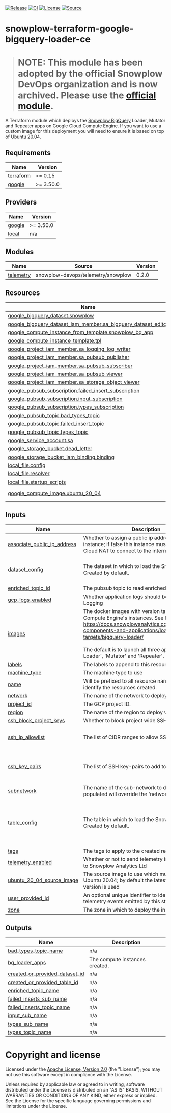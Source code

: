 [![Release][release-image]][release] [![CI][ci-image]][ci] [![License][license-image]][license] [![Source][source-image]][source]

# snowplow-terraform-google-bigquery-loader-ce


># NOTE: This module has been adopted by the official Snowplow DevOps organization and is now archived. Please use the [official module](https://github.com/snowplow-devops/terraform-google-bigquery-loader-pubsub-ce).

A Terraform module which deploys the [Snowplow BigQuery](https://docs.snowplow.io/docs/pipeline-components-and-applications/loaders-storage-targets/bigquery-loader/) Loader, Mutator and
Repeater apps on Google Cloud Compute Engine. If you want to use a custom image for this deployment you
will need to ensure it is based on top of Ubuntu 20.04.

<!-- BEGIN_TF_DOCS -->
## Requirements

| Name | Version |
|------|---------|
| <a name="requirement_terraform"></a> [terraform](#requirement\_terraform) | >= 0.15 |
| <a name="requirement_google"></a> [google](#requirement\_google) | >= 3.50.0 |

## Providers

| Name | Version |
|------|---------|
| <a name="provider_google"></a> [google](#provider\_google) | >= 3.50.0 |
| <a name="provider_local"></a> [local](#provider\_local) | n/a |

## Modules

| Name | Source | Version |
|------|--------|---------|
| <a name="module_telemetry"></a> [telemetry](#module\_telemetry) | snowplow-devops/telemetry/snowplow | 0.2.0 |

## Resources

| Name | Type |
|------|------|
| [google_bigquery_dataset.snowplow](https://registry.terraform.io/providers/hashicorp/google/latest/docs/resources/bigquery_dataset) | resource |
| [google_bigquery_dataset_iam_member.sa_bigquery_dataset_editor](https://registry.terraform.io/providers/hashicorp/google/latest/docs/resources/bigquery_dataset_iam_member) | resource |
| [google_compute_instance_from_template.snowplow_bq_app](https://registry.terraform.io/providers/hashicorp/google/latest/docs/resources/compute_instance_from_template) | resource |
| [google_compute_instance_template.tpl](https://registry.terraform.io/providers/hashicorp/google/latest/docs/resources/compute_instance_template) | resource |
| [google_project_iam_member.sa_logging_log_writer](https://registry.terraform.io/providers/hashicorp/google/latest/docs/resources/project_iam_member) | resource |
| [google_project_iam_member.sa_pubsub_publisher](https://registry.terraform.io/providers/hashicorp/google/latest/docs/resources/project_iam_member) | resource |
| [google_project_iam_member.sa_pubsub_subscriber](https://registry.terraform.io/providers/hashicorp/google/latest/docs/resources/project_iam_member) | resource |
| [google_project_iam_member.sa_pubsub_viewer](https://registry.terraform.io/providers/hashicorp/google/latest/docs/resources/project_iam_member) | resource |
| [google_project_iam_member.sa_storage_object_viewer](https://registry.terraform.io/providers/hashicorp/google/latest/docs/resources/project_iam_member) | resource |
| [google_pubsub_subscription.failed_insert_subscription](https://registry.terraform.io/providers/hashicorp/google/latest/docs/resources/pubsub_subscription) | resource |
| [google_pubsub_subscription.input_subscription](https://registry.terraform.io/providers/hashicorp/google/latest/docs/resources/pubsub_subscription) | resource |
| [google_pubsub_subscription.types_subscription](https://registry.terraform.io/providers/hashicorp/google/latest/docs/resources/pubsub_subscription) | resource |
| [google_pubsub_topic.bad_types_topic](https://registry.terraform.io/providers/hashicorp/google/latest/docs/resources/pubsub_topic) | resource |
| [google_pubsub_topic.failed_insert_topic](https://registry.terraform.io/providers/hashicorp/google/latest/docs/resources/pubsub_topic) | resource |
| [google_pubsub_topic.types_topic](https://registry.terraform.io/providers/hashicorp/google/latest/docs/resources/pubsub_topic) | resource |
| [google_service_account.sa](https://registry.terraform.io/providers/hashicorp/google/latest/docs/resources/service_account) | resource |
| [google_storage_bucket.dead_letter](https://registry.terraform.io/providers/hashicorp/google/latest/docs/resources/storage_bucket) | resource |
| [google_storage_bucket_iam_binding.binding](https://registry.terraform.io/providers/hashicorp/google/latest/docs/resources/storage_bucket_iam_binding) | resource |
| [local_file.config](https://registry.terraform.io/providers/hashicorp/local/latest/docs/resources/file) | resource |
| [local_file.resolver](https://registry.terraform.io/providers/hashicorp/local/latest/docs/resources/file) | resource |
| [local_file.startup_scripts](https://registry.terraform.io/providers/hashicorp/local/latest/docs/resources/file) | resource |
| [google_compute_image.ubuntu_20_04](https://registry.terraform.io/providers/hashicorp/google/latest/docs/data-sources/compute_image) | data source |

## Inputs

| Name | Description | Type | Default | Required |
|------|-------------|------|---------|:--------:|
| <a name="input_associate_public_ip_address"></a> [associate\_public\_ip\_address](#input\_associate\_public\_ip\_address) | Whether to assign a public ip address to this instance; if false this instance must be behind a Cloud NAT to connect to the internet | `bool` | `true` | no |
| <a name="input_dataset_config"></a> [dataset\_config](#input\_dataset\_config) | The dataset in which to load the Snowplow events. Created by default. | <pre>object({<br>    name   = string<br>    create = bool<br>  })</pre> | <pre>{<br>  "create": true,<br>  "name": "snowplow"<br>}</pre> | no |
| <a name="input_enriched_topic_id"></a> [enriched\_topic\_id](#input\_enriched\_topic\_id) | The pubsub topic to read enriched messages from. | `string` | n/a | yes |
| <a name="input_gcp_logs_enabled"></a> [gcp\_logs\_enabled](#input\_gcp\_logs\_enabled) | Whether application logs should be reported to GCP Logging | `bool` | `true` | no |
| <a name="input_images"></a> [images](#input\_images) | The docker images with version tag to deploy on Compute Engine's instances. See here for details:<br>  https://docs.snowplowanalytics.com/docs/pipeline-components-and-applications/loaders-storage-targets/bigquery-loader/<br><br>  The default is to launch all three apps: 'Stream Loader', 'Mutator' and 'Repeater'. | `list(string)` | <pre>[<br>  "snowplow/snowplow-bigquery-streamloader:1.3.2",<br>  "snowplow/snowplow-bigquery-repeater:1.3.2",<br>  "snowplow/snowplow-bigquery-mutator:1.3.2"<br>]</pre> | no |
| <a name="input_labels"></a> [labels](#input\_labels) | The labels to append to this resource | `map(string)` | `{}` | no |
| <a name="input_machine_type"></a> [machine\_type](#input\_machine\_type) | The machine type to use | `string` | `"e2-micro"` | no |
| <a name="input_name"></a> [name](#input\_name) | Will be prefixed to all resource names. Use to easily identify the resources created. | `string` | `"loader"` | no |
| <a name="input_network"></a> [network](#input\_network) | The name of the network to deploy within. | `string` | n/a | yes |
| <a name="input_project_id"></a> [project\_id](#input\_project\_id) | The GCP project ID. | `string` | n/a | yes |
| <a name="input_region"></a> [region](#input\_region) | The name of the region to deploy within. | `string` | n/a | yes |
| <a name="input_ssh_block_project_keys"></a> [ssh\_block\_project\_keys](#input\_ssh\_block\_project\_keys) | Whether to block project wide SSH keys | `bool` | `true` | no |
| <a name="input_ssh_ip_allowlist"></a> [ssh\_ip\_allowlist](#input\_ssh\_ip\_allowlist) | The list of CIDR ranges to allow SSH traffic from | `list(any)` | <pre>[<br>  ""<br>]</pre> | no |
| <a name="input_ssh_key_pairs"></a> [ssh\_key\_pairs](#input\_ssh\_key\_pairs) | The list of SSH key-pairs to add to the servers | <pre>list(object({<br>    user_name  = string<br>    public_key = string<br>  }))</pre> | `[]` | no |
| <a name="input_subnetwork"></a> [subnetwork](#input\_subnetwork) | The name of the sub-network to deploy within; if populated will override the 'network' setting. | `string` | `""` | no |
| <a name="input_table_config"></a> [table\_config](#input\_table\_config) | The table in which to load the Snowplow events. Created by default. | <pre>object({<br>    name                            = string<br>    load_timestamp_column           = string<br>    load_timestamp_column_partition = string<br><br>  })</pre> | <pre>{<br>  "load_timestamp_column": "load_tstamp",<br>  "load_timestamp_column_partition": null,<br>  "name": "events"<br>}</pre> | no |
| <a name="input_tags"></a> [tags](#input\_tags) | The tags to apply to the created resources. | `list(string)` | `[]` | no |
| <a name="input_telemetry_enabled"></a> [telemetry\_enabled](#input\_telemetry\_enabled) | Whether or not to send telemetry information back to Snowplow Analytics Ltd | `bool` | `true` | no |
| <a name="input_ubuntu_20_04_source_image"></a> [ubuntu\_20\_04\_source\_image](#input\_ubuntu\_20\_04\_source\_image) | The source image to use which must be based of of Ubuntu 20.04; by default the latest community version is used | `string` | `""` | no |
| <a name="input_user_provided_id"></a> [user\_provided\_id](#input\_user\_provided\_id) | An optional unique identifier to identify the telemetry events emitted by this stack | `string` | `""` | no |
| <a name="input_zone"></a> [zone](#input\_zone) | The zone in which to deploy the instances. | `any` | n/a | yes |

## Outputs

| Name | Description |
|------|-------------|
| <a name="output_bad_types_topic_name"></a> [bad\_types\_topic\_name](#output\_bad\_types\_topic\_name) | n/a |
| <a name="output_bq_loader_apps"></a> [bq\_loader\_apps](#output\_bq\_loader\_apps) | The compute instances created. |
| <a name="output_created_or_provided_dataset_id"></a> [created\_or\_provided\_dataset\_id](#output\_created\_or\_provided\_dataset\_id) | n/a |
| <a name="output_created_or_provided_table_id"></a> [created\_or\_provided\_table\_id](#output\_created\_or\_provided\_table\_id) | n/a |
| <a name="output_enriched_topic_name"></a> [enriched\_topic\_name](#output\_enriched\_topic\_name) | n/a |
| <a name="output_failed_inserts_sub_name"></a> [failed\_inserts\_sub\_name](#output\_failed\_inserts\_sub\_name) | n/a |
| <a name="output_failed_inserts_topic_name"></a> [failed\_inserts\_topic\_name](#output\_failed\_inserts\_topic\_name) | n/a |
| <a name="output_input_sub_name"></a> [input\_sub\_name](#output\_input\_sub\_name) | n/a |
| <a name="output_types_sub_name"></a> [types\_sub\_name](#output\_types\_sub\_name) | n/a |
| <a name="output_types_topic_name"></a> [types\_topic\_name](#output\_types\_topic\_name) | n/a |
<!-- END_TF_DOCS -->

# Copyright and license

Licensed under the [Apache License, Version 2.0][license] (the "License");
you may not use this software except in compliance with the License.

Unless required by applicable law or agreed to in writing, software
distributed under the License is distributed on an "AS IS" BASIS,
WITHOUT WARRANTIES OR CONDITIONS OF ANY KIND, either express or implied.
See the License for the specific language governing permissions and
limitations under the License.

[release]: https://github.com/tnightengale/snowplow-terraform-google-big-query-loader-ce/releases/latest
[release-image]: https://img.shields.io/github/v/release/tnightengale/snowplow-terraform-google-big-query-loader-ce

[ci]: https://github.com/tnightengale/snowplow-terraform-google-big-query-loader-ce/actions?query=workflow%3Aci
[ci-image]: https://github.com/tnightengale/snowplow-terraform-google-big-query-loader-ce/workflows/ci/badge.svg

[license]: https://www.apache.org/licenses/LICENSE-2.0
[license-image]: https://img.shields.io/badge/license-Apache--2-blue.svg?style=flat

[source]: https://github.com/snowplow-incubator/snowplow-bigquery-loader
[source-image]: https://img.shields.io/static/v1?label=Snowplow&message=BigQuery%20Loader&color=0E9BA4&logo=GitHub
